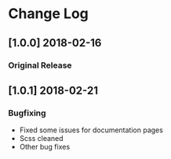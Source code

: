 # Change Log

## [1.0.0] 2018-02-16
### Original Release

## [1.0.1] 2018-02-21
### Bugfixing
- Fixed some issues for documentation pages
- Scss cleaned
- Other bug fixes
